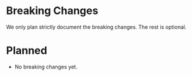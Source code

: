 # Breaking Changes

We only plan strictly document the breaking changes. The rest is optional.

# Planned
* No breaking changes yet. 
